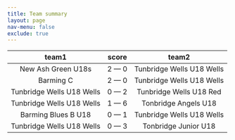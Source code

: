 ```yaml
---
title: Team summary
layout: page
nav-menu: false
exclude: true
---
```




|           team1           |    score    |           team2           |
|:-------------------------:|:-----------:|:-------------------------:|
|    New Ash Green U18s     | 2 &mdash; 0 | Tunbridge Wells U18 Wells |
|         Barming C         | 2 &mdash; 0 | Tunbridge Wells U18 Wells |
| Tunbridge Wells U18 Wells | 0 &mdash; 2 |  Tunbridge Wells U18 Red  |
| Tunbridge Wells U18 Wells | 1 &mdash; 6 |   Tonbridge Angels U18    |
|    Barming Blues B U18    | 0 &mdash; 1 | Tunbridge Wells U18 Wells |
| Tunbridge Wells U18 Wells | 0 &mdash; 3 |   Tonbridge Junior U18    |

 <br /><br /><br />